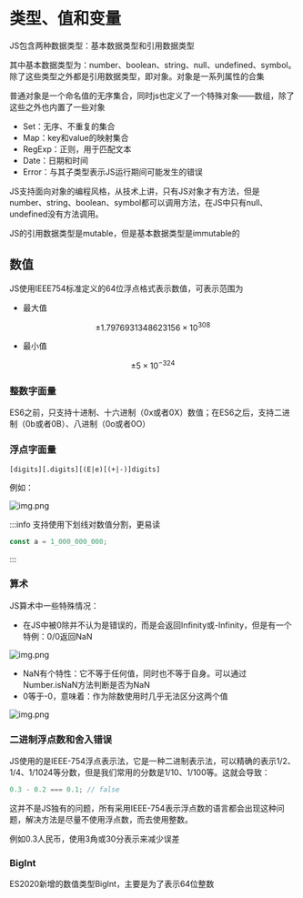 # 类型、值和变量

JS包含两种数据类型：基本数据类型和引用数据类型

其中基本数据类型为：number、boolean、string、null、undefined、symbol。除了这些类型之外都是引用数据类型，即对象。对象是一系列属性的合集

普通对象是一个命名值的无序集合，同时js也定义了一个特殊对象——数组，除了这些之外也内置了一些对象

- Set：无序、不重复的集合
- Map：key和value的映射集合
- RegExp：正则，用于匹配文本
- Date：日期和时间
- Error：与其子类型表示JS运行期间可能发生的错误

JS支持面向对象的编程风格，从技术上讲，只有JS对象才有方法，但是number、string、boolean、symbol都可以调用方法，在JS中只有null、undefined没有方法调用。

JS的引用数据类型是mutable，但是基本数据类型是immutable的

## 数值

JS使用IEEE754标准定义的64位浮点格式表示数值，可表示范围为

- 最大值

$$
\pm 1.7976931348623156\times 10^{308}
$$

- 最小值

$$
\pm 5\times10^{-324}
$$

### 整数字面量

ES6之前，只支持十进制、十六进制（0x或者0X）数值；在ES6之后，支持二进制（0b或者0B）、八进制（0o或者0O）

### 浮点字面量

```text
[digits][.digits][(E|e)[(+|-)]digits]
```

例如：

![img.png](/imgs/base/js/type.png)

:::info
支持使用下划线对数值分割，更易读

```js
const a = 1_000_000_000;
```

:::

### 算术

JS算术中一些特殊情况：

- 在JS中被0除并不认为是错误的，而是会返回Infinity或-Infinity，但是有一个特例：0/0返回NaN

![img.png](/imgs/base/js/type-1.png)

- NaN有个特性：它不等于任何值，同时也不等于自身。可以通过Number.isNaN方法判断是否为NaN
- 0等于-0，意味着：作为除数使用时几乎无法区分这两个值

![img.png](/imgs/base/js/type-2.png)

### 二进制浮点数和舍入错误

JS使用的是IEEE-754浮点表示法，它是一种二进制表示法，可以精确的表示1/2、1/4、1/1024等分数，但是我们常用的分数是1/10、1/100等。这就会导致：

```js
0.3 - 0.2 === 0.1; // false
```

这并不是JS独有的问题，所有采用IEEE-754表示浮点数的语言都会出现这种问题，解决方法是尽量不使用浮点数，而去使用整数。

例如0.3人民币，使用3角或30分表示来减少误差

### BigInt

ES2020新增的数值类型BigInt，主要是为了表示64位整数



